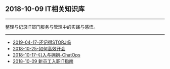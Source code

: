 ## 2018-10-09 IT相关知识库

---

整理与记录IT部门服务与管理中的实践与感悟。

---

* [2019-04-17-还记得STORJ吗](https://sggggy.github.io/docs/it/2019-04-17-还记得STORJ吗)
* [2018-10-25-如何高效开会](https://sggggy.github.io/docs/it/2018-10-25-如何高效开会)
* [2018-10-17-引入与拥抱-ChatOps](https://sggggy.github.io/docs/it/2018-10-17-引入与拥抱-ChatOps)
* [2018-10-09 新员工入职IT指南](https://sggggy.github.io/docs/it/2018-10-09-新员工入职IT指南)